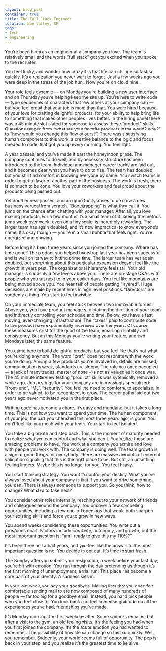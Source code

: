 ```yaml
---
layout: blog_post
container: true
title: The Full Stack Engineer
location: Noe Valley, SF
tags:
- tech
- engineering
---
```


You’re been hired as an engineer at a company you love. The team is relatively small and the words “full stack” got you excited when you spoke to the recruiter.

<!--more-->

You feel lucky, and wonder how crazy it is that life can change so fast so quickly. It’s a realization you never want to forget. Just a few weeks ago you were deep in the stress of the job hunt. Now you're on cloud nine.

Your role feels dynamic — on Monday you’re building a new user interface and on Thursday you’re helping keep the site up. You’re here to write code — type sequences of characters that few others at your company can — but you feel proud that your job is more than that. You were hired because of your love for crafting delightful products, for your ability to help bring life to something that makes other people’s lives better. In the hiring panel there was a 45 minute slot slated for someone to assess these “product” skills. Questions ranged from “what are your favorite products in the world? why?” to “how would you change this flow of ours?”. There was a satisfying human component to this work, a creative balance to the logic and focus needed to code, that got you up every morning. You feel light.

A year passes, and you’ve made it past the honeymoon phase. The company continues to do well, and by necessity structure has been introduced to the team. Individual and manager career tracks are laid out, and it becomes clear what you have to do to rise. The team has doubled, but you still find comfort in knowing everyone by name. You switch teams in order to get a flavor of another part of the business. The work is fresh, there is so much to be done. You love your coworkers and feel proud about the products being pushed out.

Yet another year passes, and an opportunity arises to be grow a new business vertical from scratch. “Bootstrapping” is what they call it. You jump on the chance after chatting with your manager. After all, you love making products. For a few months it’s a small team of 3. Seeing the metrics jump week over week, even on a tiny scale, is incredibly rewarding. The larger team has again doubled, and it’s now impractical to know everyone’s name. It’s okay though — you’re in a small bubble that feels right. You’re energized and growing.

Before long it’s been three years since you joined the company. Where has time gone? The product you helped bootstrap last year has been successful and is well on its way to hitting prime time. The larger team has yet again doubled, but something about this particular expansion doesn’t feel like the growth in years past. The organizational hierarchy feels tall. Your old manager is suddenly a few levels above you. There are on-stage Q&As with people who you sat next to in your earlier days. You feel like mountains are being moved above you. You hear talk of people getting “layered”. Huge decisions are made by recent hires in high level positions. “Directors” are suddenly a thing. You start to feel invisible.

On your immediate team, you feel stuck between two immovable forces. Above you, you have product managers, dictating the direction of your team and indirectly controlling your schedule and time. Below, you have a fast moving, ever-changing infrastructure. The “taxes” paid to contribute code to the product have exponentially increased over the years. Of course, these measures exist for the good of the team, ensuring reliability and consistency. But on this Monday you’re writing your feature, and two Mondays later, the same feature.

You came here to build delightful products, but you feel like that’s not what you’re doing anymore. The word "craft" does not resonate with the work you're doing. Among a few products you're involved in, details are missed, communication is weak, standards are sloppy. The role you once occupied — a jack of many trades, master of none – is not as valued as it once was. The 45 minute interview testing "product" skills was sytemically removed a while ago. Job postings for your company are increasingly specialized: “front-end”, “ML”, “security”. You feel the need to comform, to specialize, in order to be valued, to be recognized, to grow. The career paths laid out two years ago never motivated you in the first place.

Writing code has become a chore. It’s easy and mundane, but it takes a long time. This is not how you want to spend your time. The human component of your job, the part you cherished the most three years ago, is gone. You don’t feel like you mesh with your team. You start to feel isolated.

You take a big breath and step back. This is the moment of maturity needed to realize what you can control and what you can't. You realize these are amazing problems to have. You work at a company you admire and love with people you work with. The company is doing well. The team growth is a sign of good things for everybody. There are massive amounts of external validation signaling that this is the right place to be. But still, an unsettling feeling lingers. Maybe this is no longer for you. You feel heavy.

You start thinking strategy. You want to control your destiny. What you’ve always loved about your company is that if you want to drive something, you can. There is always someone to support you. So you think, how to change? What step to take next?

You consider other roles internally, reaching out to your network of friends and colleagues around the company. You uncover a few compelling opportunities, including a few one-off openings that would both sharpen your existing skills and force you to grow in new ways.

You spend weeks considering these opportunities. You write out a pros/cons chart. Factors include creativity, autonomy, and growth, but the most important question is: “am I ready to give this my 110%?”.

It’s been three and a half years, and you feel like the answer to the most important question is no. You decide to opt out. It’s time to start fresh.

The Sunday after you submit your resignation, a week before your last day, you’re hit with emotion. You run through the day pretending as though it’s the first morning of unemployment, a trial run. This place has become a core part of your identity. A sadness sets in.

In your last week, you say your goodbyes. Mailing lists that you once felt comfortable sending mail to are now composed of many hundreds of people — far too big for a goodbye email. Instead, you hand pick people who you feel close to. You look back and feel immense gratitude on all the experiences you’ve had, friendships you’ve made.

It’s Monday morning, the first weekday after. Some sadness remains, but after a visit to the gym, an old feeling visits. It’s the feeling you had when you first joined the company. It’s the acute emotion you had wanted to remember. The possibility of how life can change so fast so quickly. Well, you remember. Suddenly, your world seems full of opportunity. The pep is back in your step, and you realize it’s the greatest time to be alive.

